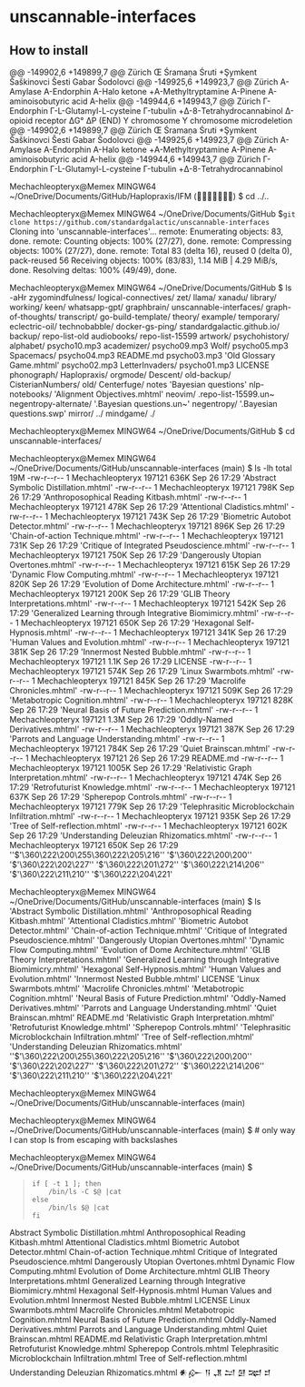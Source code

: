 # unscannable-interfaces

## How to install

@@ -149902,6 +149899,7 @@ Zürich
 Œ
 Śramaṇa
 Śruti
+Şymkent
 Šaškinovci
 Šesti Gabar
 Šodolovci
@@ -149925,6 +149923,7 @@ Zürich
 Α-Amylase
 Α-Endorphin
 Α-Halo ketone
+Α-Methyltryptamine
 Α-Pinene
 Α-aminoisobutyric acid
 Α-helix
@@ -149944,6 +149943,7 @@ Zürich
 Γ-Endorphin
 Γ-L-Glutamyl-L-cysteine
 Γ-tubulin
+Δ-8-Tetrahydrocannabinol
 Δ-opioid receptor
 ΔG°
 ΔP
(END)
 Y chromosome
 Y chromosome microdeletion
@@ -149902,6 +149899,7 @@ Zürich
 Œ
 Śramaṇa
 Śruti
+Şymkent
 Šaškinovci
 Šesti Gabar
 Šodolovci
@@ -149925,6 +149923,7 @@ Zürich
 Α-Amylase
 Α-Endorphin
 Α-Halo ketone
+Α-Methyltryptamine
 Α-Pinene
 Α-aminoisobutyric acid
 Α-helix
@@ -149944,6 +149943,7 @@ Zürich
 Γ-Endorphin
 Γ-L-Glutamyl-L-cysteine
 Γ-tubulin
+Δ-8-Tetrahydrocannabinol

Mechachleopteryx@Memex MINGW64 ~/OneDrive/Documents/GitHub/Haplopraxis/IFM ()
$ cd ../..

Mechachleopteryx@Memex MINGW64 ~/OneDrive/Documents/GitHub
$```git clone https://github.com/standardgalactic/unscannable-interfaces```
Cloning into 'unscannable-interfaces'...
remote: Enumerating objects: 83, done.
remote: Counting objects: 100% (27/27), done.
remote: Compressing objects: 100% (27/27), done.
remote: Total 83 (delta 16), reused 0 (delta 0), pack-reused 56
Receiving objects: 100% (83/83), 1.14 MiB | 4.29 MiB/s, done.
Resolving deltas: 100% (49/49), done.

Mechachleopteryx@Memex MINGW64 ~/OneDrive/Documents/GitHub
$ ls -aHr
 zygomindfulness/              logical-connectives/
 zet/                          llama/
 xanadu/                       library/
 working/                      keen/
 whatsapp-gpt/                 graphbrain/
 unscannable-interfaces/       graph-of-thoughts/
 transcript/                   go-build-template/
 theory/                       example/
 temporary/                    eclectric-oil/
 technobabble/                 docker-gs-ping/
 standardgalactic.github.io/   backup/
 repo-list-old                 audiobooks/
 repo-list-15599               artwork/
 psychohistory/                alphabet/
 psycho10.mp3                  academizer/
 psycho09.mp3                  Wolf/
 psycho05.mp3                  Spacemacs/
 psycho04.mp3                  README.md
 psycho03.mp3                 'Old Glossary Game.mhtml'
 psycho02.mp3                  LetterInvaders/
 psycho01.mp3                  LICENSE
 phonograph/                   Haplopraxis/
 orgmode/                      Descent/
 old-backup/                   CisterianNumbers/
 old/                          Centerfuge/
 notes                        'Bayesian questions'
 nlp-notebooks/               'Alignment Objectives.mhtml'
 neovim/                       .repo-list-15599.un~
 negentropy-alternate/        '.Bayesian questions.un~'
 negentropy/                  '.Bayesian questions.swp'
 mirror/                       ../
 mindgame/                     ./

Mechachleopteryx@Memex MINGW64 ~/OneDrive/Documents/GitHub
$ cd unscannable-interfaces/

Mechachleopteryx@Memex MINGW64 ~/OneDrive/Documents/GitHub/unscannable-interfaces (main)
$ ls -lh
total 19M
-rw-r--r-- 1 Mechachleopteryx 197121  636K Sep 26 17:29 'Abstract Symbolic Distillation.mhtml'
-rw-r--r-- 1 Mechachleopteryx 197121  798K Sep 26 17:29 'Anthroposophical Reading Kitbash.mhtml'
-rw-r--r-- 1 Mechachleopteryx 197121  478K Sep 26 17:29 'Attentional Cladistics.mhtml'
-rw-r--r-- 1 Mechachleopteryx 197121  743K Sep 26 17:29 'Biometric Autobot Detector.mhtml'
-rw-r--r-- 1 Mechachleopteryx 197121  896K Sep 26 17:29 'Chain-of-action Technique.mhtml'
-rw-r--r-- 1 Mechachleopteryx 197121  731K Sep 26 17:29 'Critique of Integrated Pseudoscience.mhtml'
-rw-r--r-- 1 Mechachleopteryx 197121  750K Sep 26 17:29 'Dangerously Utopian Overtones.mhtml'
-rw-r--r-- 1 Mechachleopteryx 197121  615K Sep 26 17:29 'Dynamic Flow Computing.mhtml'
-rw-r--r-- 1 Mechachleopteryx 197121  820K Sep 26 17:29 'Evolution of Dome Architecture.mhtml'
-rw-r--r-- 1 Mechachleopteryx 197121  200K Sep 26 17:29 'GLIB Theory Interpretations.mhtml'
-rw-r--r-- 1 Mechachleopteryx 197121  542K Sep 26 17:29 'Generalized Learning through Integrative Biomimicry.mhtml'
-rw-r--r-- 1 Mechachleopteryx 197121  650K Sep 26 17:29 'Hexagonal Self-Hypnosis.mhtml'
-rw-r--r-- 1 Mechachleopteryx 197121  341K Sep 26 17:29 'Human Values and Evolution.mhtml'
-rw-r--r-- 1 Mechachleopteryx 197121  381K Sep 26 17:29 'Innermost Nested Bubble.mhtml'
-rw-r--r-- 1 Mechachleopteryx 197121  1.1K Sep 26 17:29  LICENSE
-rw-r--r-- 1 Mechachleopteryx 197121  574K Sep 26 17:29 'Linux Swarmbots.mhtml'
-rw-r--r-- 1 Mechachleopteryx 197121  845K Sep 26 17:29 'Macrolife Chronicles.mhtml'
-rw-r--r-- 1 Mechachleopteryx 197121  509K Sep 26 17:29 'Metabotropic Cognition.mhtml'
-rw-r--r-- 1 Mechachleopteryx 197121  828K Sep 26 17:29 'Neural Basis of Future Prediction.mhtml'
-rw-r--r-- 1 Mechachleopteryx 197121  1.3M Sep 26 17:29 'Oddly-Named Derivatives.mhtml'
-rw-r--r-- 1 Mechachleopteryx 197121  387K Sep 26 17:29 'Parrots and Language Understanding.mhtml'
-rw-r--r-- 1 Mechachleopteryx 197121  784K Sep 26 17:29 'Quiet Brainscan.mhtml'
-rw-r--r-- 1 Mechachleopteryx 197121    26 Sep 26 17:29  README.md
-rw-r--r-- 1 Mechachleopteryx 197121 1005K Sep 26 17:29 'Relativistic Graph Interpretation.mhtml'
-rw-r--r-- 1 Mechachleopteryx 197121  474K Sep 26 17:29 'Retrofuturist Knowledge.mhtml'
-rw-r--r-- 1 Mechachleopteryx 197121  637K Sep 26 17:29 'Spherepop Controls.mhtml'
-rw-r--r-- 1 Mechachleopteryx 197121  779K Sep 26 17:29 'Telephrasitic Microblockchain Infiltration.mhtml'
-rw-r--r-- 1 Mechachleopteryx 197121  935K Sep 26 17:29 'Tree of Self-reflection.mhtml'
-rw-r--r-- 1 Mechachleopteryx 197121  602K Sep 26 17:29 'Understanding Deleuzian Rhizomatics.mhtml'
-rw-r--r-- 1 Mechachleopteryx 197121  650K Sep 26 17:29 ''$'\360\222\200\255\360\222\205\216'' '$'\360\222\200\200'' '$'\360\222\202\227'' '$'\360\222\201\272'' '$'\360\222\214\206'' '$'\360\222\211\210'' '$'\360\222\204\221'

Mechachleopteryx@Memex MINGW64 ~/OneDrive/Documents/GitHub/unscannable-interfaces (main)
$ ls
'Abstract Symbolic Distillation.mhtml'
'Anthroposophical Reading Kitbash.mhtml'
'Attentional Cladistics.mhtml'
'Biometric Autobot Detector.mhtml'
'Chain-of-action Technique.mhtml'
'Critique of Integrated Pseudoscience.mhtml'
'Dangerously Utopian Overtones.mhtml'
'Dynamic Flow Computing.mhtml'
'Evolution of Dome Architecture.mhtml'
'GLIB Theory Interpretations.mhtml'
'Generalized Learning through Integrative Biomimicry.mhtml'
'Hexagonal Self-Hypnosis.mhtml'
'Human Values and Evolution.mhtml'
'Innermost Nested Bubble.mhtml'
 LICENSE
'Linux Swarmbots.mhtml'
'Macrolife Chronicles.mhtml'
'Metabotropic Cognition.mhtml'
'Neural Basis of Future Prediction.mhtml'
'Oddly-Named Derivatives.mhtml'
'Parrots and Language Understanding.mhtml'
'Quiet Brainscan.mhtml'
 README.md
'Relativistic Graph Interpretation.mhtml'
'Retrofuturist Knowledge.mhtml'
'Spherepop Controls.mhtml'
'Telephrasitic Microblockchain Infiltration.mhtml'
'Tree of Self-reflection.mhtml'
'Understanding Deleuzian Rhizomatics.mhtml'
''$'\360\222\200\255\360\222\205\216'' '$'\360\222\200\200'' '$'\360\222\202\227'' '$'\360\222\201\272'' '$'\360\222\214\206'' '$'\360\222\211\210'' '$'\360\222\204\221'

Mechachleopteryx@Memex MINGW64 ~/OneDrive/Documents/GitHub/unscannable-interfaces (main)

Mechachleopteryx@Memex MINGW64 ~/OneDrive/Documents/GitHub/unscannable-interfaces (main)
$     # only way I can stop ls from escaping with backslashes

Mechachleopteryx@Memex MINGW64 ~/OneDrive/Documents/GitHub/unscannable-interfaces (main)
$
>     if [ -t 1 ]; then
>         /bin/ls -C $@ |cat
>     else
>         /bin/ls $@ |cat
>     fi
Abstract Symbolic Distillation.mhtml
Anthroposophical Reading Kitbash.mhtml
Attentional Cladistics.mhtml
Biometric Autobot Detector.mhtml
Chain-of-action Technique.mhtml
Critique of Integrated Pseudoscience.mhtml
Dangerously Utopian Overtones.mhtml
Dynamic Flow Computing.mhtml
Evolution of Dome Architecture.mhtml
GLIB Theory Interpretations.mhtml
Generalized Learning through Integrative Biomimicry.mhtml
Hexagonal Self-Hypnosis.mhtml
Human Values and Evolution.mhtml
Innermost Nested Bubble.mhtml
LICENSE
Linux Swarmbots.mhtml
Macrolife Chronicles.mhtml
Metabotropic Cognition.mhtml
Neural Basis of Future Prediction.mhtml
Oddly-Named Derivatives.mhtml
Parrots and Language Understanding.mhtml
Quiet Brainscan.mhtml
README.md
Relativistic Graph Interpretation.mhtml
Retrofuturist Knowledge.mhtml
Spherepop Controls.mhtml
Telephrasitic Microblockchain Infiltration.mhtml
Tree of Self-reflection.mhtml
Understanding Deleuzian Rhizomatics.mhtml
𒀭𒅎 𒀀 𒂗 𒁺 𒌆 𒉈 𒄑
